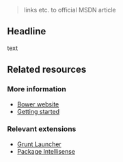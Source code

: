 <properties
	pageTitle="Intellisense"
	description="How to add Intellisense to a language."
	slug="intellisense"
	keywords="intellisense, completion, complete"
/>

> links etc. to official MSDN article

## Headline
text

<aside role="complementary">

## Related resources

<section>

### More information

- [Bower website](http://bower.io/)
- [Getting started](http://bower.io/#getting-started)
</section>

<section>

### Relevant extensions

- [Grunt Launcher](https://visualstudiogallery.msdn.microsoft.com/dcbc5325-79ef-4b72-960e-0a51ee33a0ff)
- [Package Intellisense](https://visualstudiogallery.msdn.microsoft.com/65748cdb-4087-497e-a394-2e3449c8e61e)
</section>

</aside>